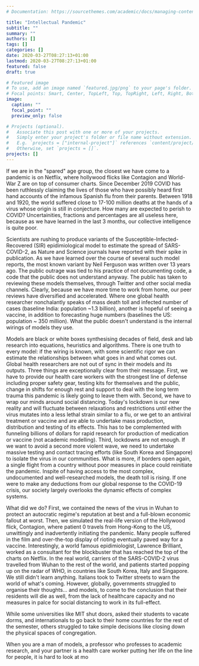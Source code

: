 ```yaml
---
# Documentation: https://sourcethemes.com/academic/docs/managing-content/

title: "Intellectual Pandemic"
subtitle: ""
summary: ""
authors: []
tags: []
categories: []
date: 2020-03-27T08:27:13+01:00
lastmod: 2020-03-27T08:27:13+01:00
featured: false
draft: true

# Featured image
# To use, add an image named `featured.jpg/png` to your page's folder.
# Focal points: Smart, Center, TopLeft, Top, TopRight, Left, Right, BottomLeft, Bottom, BottomRight.
image:
  caption: ""
  focal_point: ""
  preview_only: false

# Projects (optional).
#   Associate this post with one or more of your projects.
#   Simply enter your project's folder or file name without extension.
#   E.g. `projects = ["internal-project"]` references `content/project/deep-learning/index.md`.
#   Otherwise, set `projects = []`.
projects: []
---
```


If we are in the "spared" age group, the closest we have come to a pandemic is on Netflix, where hollywood flicks like Contagion and World-War Z are on top of consumer charts. Since December 2019 COVID has been ruthlessly claiming the lives of those who have possibly heard first hand accounts of the infamous Spanish flu from their parents. Between 1918 and 1920, the world suffered close to 17-100 million deaths at the hands of a virus whose origin is still in conjecture. How many are expected to perish to COVID? Uncertainities, fractions and percentages are all useless here, because as we have learned in the last 3 months, our collective intelligence is quite poor.

Scientists are rushing to produce variants of the Susceptible-Infected-Recovered (SIR) epidimiological model to estimate the spread of SARS-COVID-2, as Nature and Science journals have reported with their spike in publication. As we have learned over the course of several such model reports, the most known variant by Neil Ferguson was written over 13 years ago. The public outrage was tied to his practice of not documenting code, a code that the public does not understand anyway. The public has taken to reviewing these models themselves, through Twitter and other social media channels. Clearly, because we have more time to work from home, our peer reviews have diversified and accelerated. Where one global health researcher nonchalantly speaks of mass death toll and infected number of cases (baseline India: population ~1.3 billion), another is hopeful of seeing a vaccine, in addition to forecasting huge numbers (baselines the US: population ~ 350 million). What the public doesn't understand is the internal wirings of models they use.

Models are black or white boxes synthesising decades of field, desk and lab research into equations, heuristics and algorithms. There is one truth to every model: if the wiring is known, with some scientific rigor we can estimate the relationships between what goes in and what comes out. Global health researchers are not out of sync in their models and its outputs. Three things are exceptionally clear from their message. First, we have to provide our health care workers with the strongest line of defense including proper safety gear, testing kits for themselves and the public, change in shifts for enough rest and support to deal with the long term trauma this pandemic is likely going to leave them with. Second, we have to wrap our minds around social distancing. Today's lockdown is our new reality and will fluctuate between relaxations and restrictions until either the virus mutates into a less lethal strain similar to a flu, or we get to an antiviral treatment or vaccine and are able to undertake mass production, distribution and testing of its effects. This has to be complemented with funneling billions of dollars for rapid research for production of medication or vaccine (not academic modelling). Third, lockdowns are not enough. If we want to avoid a second more violent wave, we need to undertake massive testing and contact tracing efforts (like South Korea and Singapore) to isolate the virus in our communities. What is more, if borders open again, a single flight from a country without poor measures in place could reinitiate the pandemic. Inspite of having access to the most complex, undocumented and well-researched models, the death toll is rising. If one were to make any deductions from our global response to the COVID-19 crisis, our society largely overlooks the dynamic effects of complex systems.

What did we do? First, we contained the news of the virus in Wuhan to protect an autocratic regime's reputation at best and a full-blown economic fallout at worst. Then, we simulated the real-life version of the Hollywood flick, Contagion, where patient 0 travels from Hong-Kong to the US, unwittingly and inadvertently initiating the pandemic. Many people suffered in the film and over-the-top display of rioting eventually paved way for a vaccine. Interestingly, a world famous epidimiologist, Lawrence Brilliant, worked as a consultant for the blockbuster that has reached the top of the charts on Netflix. In the real world, carriers of the SARS-COVID-2 virus travelled from Wuhan to the rest of the world, and patients started popping up on the radar of WHO, in countries like South Korea, Italy and Singapore. We still didn't learn anything. Italians took to Twitter streets to warn the world of what's coming. However, globally, governments struggled to organise their thoughts... and models, to come to the conclusion that their residents will die as well, from the lack of healthcare capacity and no measures in palce for social distancing to work in its full-effect.

While some universities like MIT shut doors, asked their students to vacate dorms, and internationals to go back to their home countries for the rest of the semester, others struggled to take simple decisions like closing down the physical spaces of congregation.

When you are a man of models, a professor who professes to academic research, and your partner is a health care worker putting her life on the line for people, it is hard to look at mo
